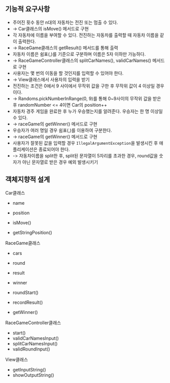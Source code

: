 ## 기능적 요구사항

- 주어진 횟수 동안 n대의 자동차는 전진 또는 멈출 수 있다. 
- -> Car클래스의 isMove() 메서드로 구현
- 각 자동차에 이름을 부여할 수 있다. 전진하는 자동차를 출력할 때 자동차 이름을 같이 출력한다. 
- -> RaceGame클래스의 getResult() 메서드를 통해 출력
- 자동차 이름은 쉼표(,)를 기준으로 구분하며 이름은 5자 이하만 가능하다.
- -> RaceGameController클래스의 splitCarNames(), validCarNames() 메서드로 구현
- 사용자는 몇 번의 이동을 할 것인지를 입력할 수 있어야 한다.
- -> View클래스에서 사용자의 입력을 받기
- 전진하는 조건은 0에서 9 사이에서 무작위 값을 구한 후 무작위 값이 4 이상일 경우이다.
- -> Randoms.pickNumberInRange(0, 9)를 통해 0~9사이의 무작위 값을 받은 후 randomNumber <= 4이면 Car의 position++
- 자동차 경주 게임을 완료한 후 누가 우승했는지를 알려준다. 우승자는 한 명 이상일 수 있다.
- -> raceGame의 getWinner() 메서드로 구현
- 우승자가 여러 명일 경우 쉼표(,)를 이용하여 구분한다.
- -> raceGame의 getWinner() 메서드로 구현
- 사용자가 잘못된 값을 입력할 경우 `IllegalArgumentException`을 발생시킨 후 애플리케이션은 종료되어야 한다.
- -> 자동차이름을 split한 후, split된 문자열이 5자리를 초과한 경우, round값을 숫자가 아닌 문자열로 받은 경우 예외 발생시키기



## 객체지향적 설계

Car클래스
- name
- position

- isMove()
- getStringPosition()

RaceGame클래스
- cars
- round
- result
- winner

- roundStart()
- recordResult()
- getWinner()

RaceGameController클래스
- start()
- validCarNamesInput()
- splitCarNamesInput()
- validRoundInput()

View클래스
- getInputString()
- showOutputString()
